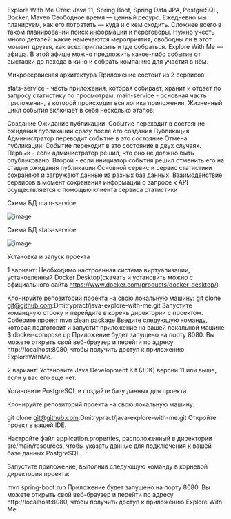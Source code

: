Explore With Me
Стек: Java 11, Spring Boot, Spring Data JPA, PostgreSQL, Docker, Maven
Свободное время — ценный ресурс. Ежедневно мы планируем, как его потратить — куда и с кем сходить. Сложнее всего в таком планировании поиск информации и переговоры. Нужно учесть много деталей: какие намечаются мероприятия, свободны ли в этот момент друзья, как всех пригласить и где собраться. Explore With Me — афиша. В этой афише можно предложить какое-либо событие от выставки до похода в кино и собрать компанию для участия в нём.

Микросервисная архитектура
Приложение состоит из 2 сервисов:

stats-service - часть приложения, которая собирает, хранит и отдает по запросу статистику по просмотрам.
main-service - основная часть приложения, в которой происходит вся логика приложения.
Жизненный цикл события включает в себя несколько этапов:

Создание
Ожидание публикации. Событие переходит в состояние ожидания публикации сразу после его создания
Публикация. Администратор переводит событие в это состояние
Отмена публикации. Событие переходит в это состояние в двух случаях. Первый - если администратор решил, что оно не должно быть опубликовано. Второй - если инициатор события решил отменить его на стадии ожидания публикации
Основной сервис и сервис статистики сохраняют и загружают данные из разных баз данных. Взаимодействие сервисов в момент сохранения информации о запросе к API осуществляется с помощью клиента сервиса статистики

Схема БД main-service: 

![image](https://github.com/Dmitrypract/java-explore-with-me/assets/118967478/8c410760-6989-4541-b575-0772124648b5)


Схема БД stats-service:

![image](https://github.com/Dmitrypract/java-explore-with-me/assets/118967478/97592bc9-bda8-49c0-9eb5-396353c5cdff)


Установка и запуск проекта

1 вариант:
Необходимо настроенная система виртуализации, установленный Docker Desktop(скачать и установить можно с официального сайта https://www.docker.com/products/docker-desktop/)

Клонируйте репозиторий проекта на свою локальную машину:
git clone git@github.com:Dmitrypract/java-explore-with-me.git
Запустите командную строку и перейдите в корень директории с проектом.
Соберите проект
mvn clean package
Введите следующую команду, которая подготовит и запустит приложение на вашей локальной машине
$  docker-compose up
Приложение будет запущено на порту 8080. Вы можете открыть свой веб-браузер и перейти по адресу http://localhost:8080, чтобы получить доступ к приложению ExploreWithMe.

2 вариант:
Установите Java Development Kit (JDK) версии 11 или выше, если у вас его еще нет.

Установите PostgreSQL и создайте базу данных для проекта.

Клонируйте репозиторий проекта на свою локальную машину:

git clone git@github.com:Dmitrypract/java-explore-with-me.git
Откройте проект в вашей IDE.

Настройте файл application.properties, расположенный в директории src/main/resources, чтобы указать данные для подключения к вашей базе данных PostgreSQL.

Запустите приложение, выполнив следующую команду в корневой директории проекта:

mvn spring-boot:run
Приложение будет запущено на порту 8080. Вы можете открыть свой веб-браузер и перейти по адресу http://localhost:8080, чтобы получить доступ к приложению Explore With Me.
